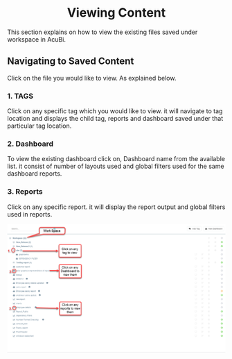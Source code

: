 
<center><h1>Viewing Content</h1></center>

This section explains on how to view the existing files saved under workspace in AcuBi.

## Navigating to Saved Content 

Click on the file you would like to view. As explained below.

### 1. TAGS

Click on any specific tag which you would like to view. it will navigate to tag location and displays the child tag, reports and dashboard saved under that particular tag location.

### 2. Dashboard

 To view the existing dashboard click on, Dashboard name from the available list. it consist of number of layouts used and global filters used for the same dashboard reports.
 
 ### 3. Reports
 
 Click on any specific report. it will display the report output and global filters used in reports.

![enter image description here](https://raw.githubusercontent.com/sv18042016/fp1/0545ded450f2a313773cd22169ff96aa6c7db5d2/images/view_list2.png)





<!--stackedit_data:
eyJoaXN0b3J5IjpbMTQxNzI0Mjc1OCwtMTg1Nzg3OTk3NCwtOT
Y2MDgwMzExLDE4MTY5MzEzNDAsMTgzODE5MzQyMCwxODM3NDQ0
ODIwLDE3OTIxNDc5NDcsLTM0NDU5NDg0NiwtMTU2OTA0ODIyNi
wxMzk5NzM2MCwtMTgxMzE0MDE3OSwxMTU5NjQzNDkwLDExOTUy
NTM1MTEsNzAxNDc5MDQyLDE1MzY0NjkyNDgsLTc5NDMzOTMxNC
wxNDY0NzQ4MjQwLC04MDA4NjczODQsNDk3OTYzMDI5LDEwMDY4
ODA4NjZdfQ==
-->